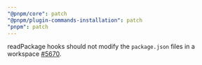 ```yaml
---
"@pnpm/core": patch
"@pnpm/plugin-commands-installation": patch
"pnpm": patch
---
```


readPackage hooks should not modify the `package.json` files in a workspace [#5670](https://github.com/pnpm/pnpm/issues/5670).
